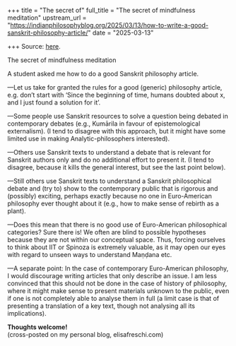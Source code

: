 +++
title = "The secret of"
full_title = "The secret of mindfulness meditation"
upstream_url = "https://indianphilosophyblog.org/2025/03/13/how-to-write-a-good-sanskrit-philosophy-article/"
date = "2025-03-13"

+++
Source: [here](https://indianphilosophyblog.org/2025/03/13/how-to-write-a-good-sanskrit-philosophy-article/).

The secret of mindfulness meditation

A student asked me how to do a good Sanskrit philosophy article.

—Let us take for granted the rules for a good (generic) philosophy article, e.g. don’t start with ‘Since the beginning of time, humans doubted about x, and I just found a solution for it’.

—Some people use Sanskrit resources to solve a question being debated in contemporary debates (e.g., Kumārila in favour of epistemological externalism). (I tend to disagree with this approach, but it might have some limited use in making Analytic-philosophers interested).

—Others use Sanskrit texts to understand a debate that is relevant for Sanskrit authors only and do no additional effort to present it. (I tend to disagree, because it kills the general interest, but see the last point below).

—Still others use Sanskrit texts to understand a Sanskrit philosophical debate and (try to) show to the contemporary public that is rigorous and (possibly) exciting, perhaps exactly because no one in Euro-American philosophy ever thought about it (e.g., how to make sense of rebirth as a plant).

—Does this mean that there is no good use of Euro-American philosophical categories? Sure there is! We often are blind to possible hypotheses because they are not within our conceptual space. Thus, forcing ourselves to think about IIT or Spinoza is extremely valuable, as it may open our eyes with regard to unseen ways to understand Maṇḍana etc.

—A separate point: In the case of contemporary Euro-American philosophy, I would discourage writing articles that only describe an issue. I am less convinced that this should not be done in the case of history of philosophy, where it might make sense to present materials unknown to the public, even if one is not completely able to analyse them in full (a limit case is that of presenting a translation of a key text, though not analysing all its implications).

**Thoughts welcome!**  
(cross-posted on my personal blog, elisafreschi.com)
